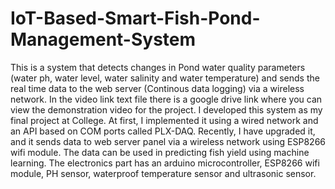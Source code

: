 # IoT-Based-Smart-Fish-Pond-Management-System
This is a system that detects changes in Pond water quality parameters (water ph, water level, water salinity and water temperature) and sends the real time data to the web server (Continous data logging) via a wireless network.
In the video link text file there is a google drive link where you can view the demonstration video for the project.
I developed this system as my final project at College. At first, I implemented it using a wired network and an API based on COM ports called PLX-DAQ. Recently, I have upgraded it, and it sends data to web server panel via a wireless network using ESP8266 wifi module.
The data can be used in predicting fish yield using machine learning.
The electronics part has an arduino microcontroller, ESP8266 wifi module, PH sensor, waterproof temperature sensor and ultrasonic sensor.

